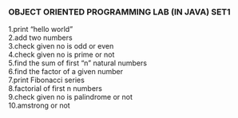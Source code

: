 <h3>OBJECT ORIENTED PROGRAMMING LAB (IN JAVA) SET1</h3>

1.print “hello world”<br/>
2.add two numbers<br/>
3.check given no is odd or even<br/>
4.check given no is prime or not<br/>
5.find the sum of first “n” natural numbers<br/>
6.find the factor of a given number<br/>
7.print Fibonacci series<br/>
8.factorial of first n numbers<br/>
9.check given no is palindrome or not<br/>
10.amstrong or not
